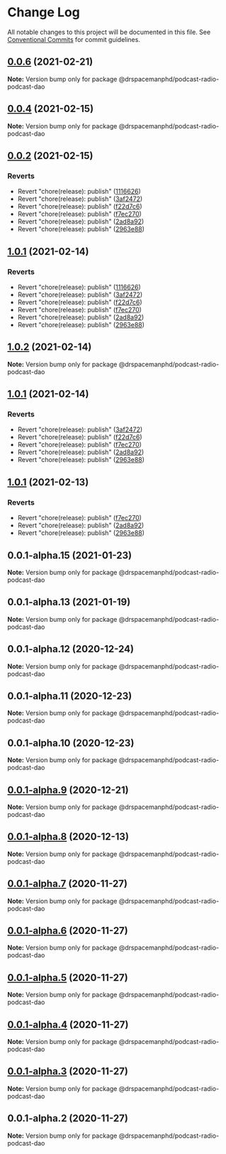 # Change Log

All notable changes to this project will be documented in this file.
See [Conventional Commits](https://conventionalcommits.org) for commit guidelines.

## [0.0.6](https://github.com/drspacemanphd/podcast-radio-web/compare/@drspacemanphd/podcast-radio-podcast-dao@0.0.4...@drspacemanphd/podcast-radio-podcast-dao@0.0.6) (2021-02-21)

**Note:** Version bump only for package @drspacemanphd/podcast-radio-podcast-dao





## [0.0.4](https://github.com/drspacemanphd/podcast-radio-web/compare/@drspacemanphd/podcast-radio-podcast-dao@0.0.2...@drspacemanphd/podcast-radio-podcast-dao@0.0.4) (2021-02-15)

**Note:** Version bump only for package @drspacemanphd/podcast-radio-podcast-dao





## [0.0.2](https://github.com/drspacemanphd/podcast-radio-web/compare/@drspacemanphd/podcast-radio-podcast-dao@0.0.1-alpha.15...@drspacemanphd/podcast-radio-podcast-dao@0.0.2) (2021-02-15)


### Reverts

* Revert "chore(release): publish" ([1116626](https://github.com/drspacemanphd/podcast-radio-web/commit/1116626ea08115e78761a7d243deebc9eb508785))
* Revert "chore(release): publish" ([3af2472](https://github.com/drspacemanphd/podcast-radio-web/commit/3af2472160fcaa18b8ddb94fd24acfea06e61462))
* Revert "chore(release): publish" ([f22d7c6](https://github.com/drspacemanphd/podcast-radio-web/commit/f22d7c66c0d1a21c06533d7190383e293f4a05b0))
* Revert "chore(release): publish" ([f7ec270](https://github.com/drspacemanphd/podcast-radio-web/commit/f7ec2702b4a119994785ad64d2b12b10a2b6e200))
* Revert "chore(release): publish" ([2ad8a92](https://github.com/drspacemanphd/podcast-radio-web/commit/2ad8a9247123d3afabcdc8409cb614f5f971a0bd))
* Revert "chore(release): publish" ([2963e88](https://github.com/drspacemanphd/podcast-radio-web/commit/2963e888482364630563f923282814de025a3f98))





## [1.0.1](https://github.com/drspacemanphd/podcast-radio-web/compare/@drspacemanphd/podcast-radio-podcast-dao@0.0.1-alpha.15...@drspacemanphd/podcast-radio-podcast-dao@1.0.1) (2021-02-14)


### Reverts

* Revert "chore(release): publish" ([1116626](https://github.com/drspacemanphd/podcast-radio-web/commit/1116626ea08115e78761a7d243deebc9eb508785))
* Revert "chore(release): publish" ([3af2472](https://github.com/drspacemanphd/podcast-radio-web/commit/3af2472160fcaa18b8ddb94fd24acfea06e61462))
* Revert "chore(release): publish" ([f22d7c6](https://github.com/drspacemanphd/podcast-radio-web/commit/f22d7c66c0d1a21c06533d7190383e293f4a05b0))
* Revert "chore(release): publish" ([f7ec270](https://github.com/drspacemanphd/podcast-radio-web/commit/f7ec2702b4a119994785ad64d2b12b10a2b6e200))
* Revert "chore(release): publish" ([2ad8a92](https://github.com/drspacemanphd/podcast-radio-web/commit/2ad8a9247123d3afabcdc8409cb614f5f971a0bd))
* Revert "chore(release): publish" ([2963e88](https://github.com/drspacemanphd/podcast-radio-web/commit/2963e888482364630563f923282814de025a3f98))





## [1.0.2](https://github.com/drspacemanphd/podcast-radio-web/compare/@drspacemanphd/podcast-radio-podcast-dao@1.0.1...@drspacemanphd/podcast-radio-podcast-dao@1.0.2) (2021-02-14)

**Note:** Version bump only for package @drspacemanphd/podcast-radio-podcast-dao





## [1.0.1](https://github.com/drspacemanphd/podcast-radio-web/compare/@drspacemanphd/podcast-radio-podcast-dao@0.0.1-alpha.15...@drspacemanphd/podcast-radio-podcast-dao@1.0.1) (2021-02-14)


### Reverts

* Revert "chore(release): publish" ([3af2472](https://github.com/drspacemanphd/podcast-radio-web/commit/3af2472160fcaa18b8ddb94fd24acfea06e61462))
* Revert "chore(release): publish" ([f22d7c6](https://github.com/drspacemanphd/podcast-radio-web/commit/f22d7c66c0d1a21c06533d7190383e293f4a05b0))
* Revert "chore(release): publish" ([f7ec270](https://github.com/drspacemanphd/podcast-radio-web/commit/f7ec2702b4a119994785ad64d2b12b10a2b6e200))
* Revert "chore(release): publish" ([2ad8a92](https://github.com/drspacemanphd/podcast-radio-web/commit/2ad8a9247123d3afabcdc8409cb614f5f971a0bd))
* Revert "chore(release): publish" ([2963e88](https://github.com/drspacemanphd/podcast-radio-web/commit/2963e888482364630563f923282814de025a3f98))





## [1.0.1](https://github.com/drspacemanphd/podcast-radio-web/compare/@drspacemanphd/podcast-radio-podcast-dao@0.0.1-alpha.15...@drspacemanphd/podcast-radio-podcast-dao@1.0.1) (2021-02-13)


### Reverts

* Revert "chore(release): publish" ([f7ec270](https://github.com/drspacemanphd/podcast-radio-web/commit/f7ec2702b4a119994785ad64d2b12b10a2b6e200))
* Revert "chore(release): publish" ([2ad8a92](https://github.com/drspacemanphd/podcast-radio-web/commit/2ad8a9247123d3afabcdc8409cb614f5f971a0bd))
* Revert "chore(release): publish" ([2963e88](https://github.com/drspacemanphd/podcast-radio-web/commit/2963e888482364630563f923282814de025a3f98))





## 0.0.1-alpha.15 (2021-01-23)

**Note:** Version bump only for package @drspacemanphd/podcast-radio-podcast-dao





## 0.0.1-alpha.13 (2021-01-19)

**Note:** Version bump only for package @drspacemanphd/podcast-radio-podcast-dao





## 0.0.1-alpha.12 (2020-12-24)

**Note:** Version bump only for package @drspacemanphd/podcast-radio-podcast-dao





## 0.0.1-alpha.11 (2020-12-23)

**Note:** Version bump only for package @drspacemanphd/podcast-radio-podcast-dao





## 0.0.1-alpha.10 (2020-12-23)

**Note:** Version bump only for package @drspacemanphd/podcast-radio-podcast-dao





## [0.0.1-alpha.9](https://github.com/drspacemanphd/podcast-radio-web/compare/@drspacemanphd/podcast-radio-podcast-dao@0.0.1-alpha.8...@drspacemanphd/podcast-radio-podcast-dao@0.0.1-alpha.9) (2020-12-21)

**Note:** Version bump only for package @drspacemanphd/podcast-radio-podcast-dao





## [0.0.1-alpha.8](https://github.com/drspacemanphd/podcast-radio-web/compare/@drspacemanphd/podcast-radio-podcast-dao@0.0.1-alpha.7...@drspacemanphd/podcast-radio-podcast-dao@0.0.1-alpha.8) (2020-12-13)

**Note:** Version bump only for package @drspacemanphd/podcast-radio-podcast-dao





## [0.0.1-alpha.7](https://github.com/drspacemanphd/podcast-radio-web/compare/@drspacemanphd/podcast-radio-podcast-dao@0.0.1-alpha.6...@drspacemanphd/podcast-radio-podcast-dao@0.0.1-alpha.7) (2020-11-27)

**Note:** Version bump only for package @drspacemanphd/podcast-radio-podcast-dao





## [0.0.1-alpha.6](https://github.com/drspacemanphd/podcast-radio-web/compare/@drspacemanphd/podcast-radio-podcast-dao@0.0.1-alpha.5...@drspacemanphd/podcast-radio-podcast-dao@0.0.1-alpha.6) (2020-11-27)

**Note:** Version bump only for package @drspacemanphd/podcast-radio-podcast-dao





## [0.0.1-alpha.5](https://github.com/drspacemanphd/podcast-radio-web/compare/@drspacemanphd/podcast-radio-podcast-dao@0.0.1-alpha.4...@drspacemanphd/podcast-radio-podcast-dao@0.0.1-alpha.5) (2020-11-27)

**Note:** Version bump only for package @drspacemanphd/podcast-radio-podcast-dao





## [0.0.1-alpha.4](https://github.com/drspacemanphd/podcast-radio-web/compare/@drspacemanphd/podcast-radio-podcast-dao@0.0.1-alpha.3...@drspacemanphd/podcast-radio-podcast-dao@0.0.1-alpha.4) (2020-11-27)

**Note:** Version bump only for package @drspacemanphd/podcast-radio-podcast-dao





## [0.0.1-alpha.3](https://github.com/drspacemanphd/podcast-radio-web/compare/@drspacemanphd/podcast-radio-podcast-dao@0.0.1-alpha.2...@drspacemanphd/podcast-radio-podcast-dao@0.0.1-alpha.3) (2020-11-27)

**Note:** Version bump only for package @drspacemanphd/podcast-radio-podcast-dao





## 0.0.1-alpha.2 (2020-11-27)

**Note:** Version bump only for package @drspacemanphd/podcast-radio-podcast-dao
